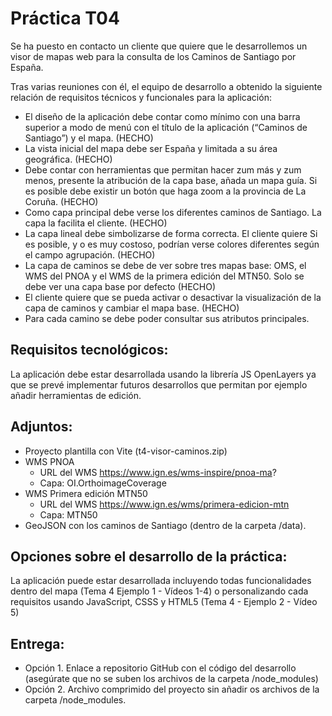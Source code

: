 # Práctica T04

Se ha puesto en contacto un cliente que quiere que le desarrollemos un visor de mapas web para la consulta de los Caminos de Santiago por España.

Tras varias reuniones con él, el equipo de desarrollo a obtenido la siguiente relación de requisitos técnicos y funcionales para la aplicación:

- El diseño de la aplicación debe contar como mínimo con una barra superior a modo de menú con el título de la aplicación (“Caminos de Santiago”) y el mapa. (HECHO)
- La vista inicial del mapa debe ser España y limitada a su área geográfica. (HECHO)
- Debe contar con herramientas que permitan hacer zum más y zum menos, presente la atribución de la capa base, añada un mapa guía. Si es posible debe existir un botón que haga zoom a la provincia de La Coruña. (HECHO)
- Como capa principal debe verse los diferentes caminos de Santiago. La capa la facilita el cliente. (HECHO)
- La capa lineal debe simbolizarse de forma correcta. El cliente quiere Si es posible, y o es muy costoso, podrían verse colores diferentes según el campo agrupación. (HECHO)
- La capa de caminos se debe de ver sobre tres mapas base: OMS, el WMS del PNOA y el WMS de la primera edición del MTN50. Solo se debe ver una capa base por defecto (HECHO)
- El cliente quiere que se pueda activar o desactivar la visualización de la capa de caminos y cambiar el mapa base. (HECHO)
- Para cada camino se debe poder consultar sus atributos principales.
  
## Requisitos tecnológicos:

La aplicación debe estar desarrollada usando la librería JS OpenLayers ya que se prevé implementar futuros desarrollos que permitan por ejemplo añadir herramientas de edición.

## Adjuntos:
- Proyecto plantilla con Vite (t4-visor-caminos.zip)
- WMS PNOA
  - URL del WMS https://www.ign.es/wms-inspire/pnoa-ma? 
  - Capa: OI.OrthoimageCoverage
- WMS Primera edición MTN50
  - URL del WMS https://www.ign.es/wms/primera-edicion-mtn 
  - Capa: MTN50
- GeoJSON con los caminos de Santiago (dentro de la carpeta /data).

## Opciones sobre el desarrollo de la práctica:

La aplicación puede estar desarrollada incluyendo todas funcionalidades dentro del mapa (Tema 4 Ejemplo 1 - Vídeos 1-4) o personalizando cada requisitos usando JavaScript, CSSS y HTML5 (Tema 4 - Ejemplo 2 - Vídeo 5)

## Entrega:
- Opción 1. Enlace a repositorio GitHub con el código del desarrollo (asegúrate que no se suben los archivos de la carpeta /node_modules)
- Opción 2. Archivo comprimido del proyecto sin añadir os archivos de la carpeta /node_modules.

